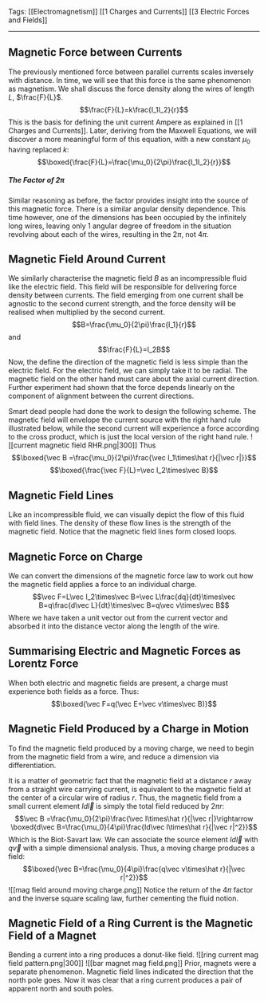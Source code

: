Tags: [[Electromagnetism]] [[1 Charges and Currents]] [[3 Electric Forces and Fields]]
___
## Magnetic Force between Currents
The previously mentioned force between parallel currents scales inversely with distance. In time, we will see that this force is the same phenomenon as magnetism. We shall discuss the force density along the wires of length $L$, $\frac{F}{L}$. 
$$\frac{F}{L}=k\frac{I_1I_2}{r}$$
This is the basis for defining the unit current Ampere as explained in [[1 Charges and Currents]]. Later, deriving from the Maxwell Equations, we will discover a more meaningful form of this equation, with a new constant $\mu_0$ having replaced $k$:
$$\boxed{\frac{F}{L}=\frac{\mu_0}{2\pi}\frac{I_1I_2}{r}}$$
##### The Factor of $2\pi$
Similar reasoning as before, the factor provides insight into the source of this magnetic force. There is a similar angular density dependence. This time however, one of the dimensions has been occupied by the infinitely long wires, leaving only 1 angular degree of freedom in the situation revolving about each of the wires, resulting in the $2\pi$, not $4\pi$. 
## Magnetic Field Around Current
We similarly characterise the magnetic field $B$ as an incompressible fluid like the electric field. This field will be responsible for delivering force density between currents. The field emerging from one current shall be agnostic to the second current strength, and the force density will be realised when multiplied by the second current. 
$$B=\frac{\mu_0}{2\pi}\frac{I_1}{r}$$
and 
$$\frac{F}{L}=I_2B$$
Now, the define the direction of the magnetic field is less simple than the electric field. For the electric field, we can simply take it to be radial. The magnetic field on the other hand must care about the axial current direction. Further experiment had shown that the force depends linearly on the component of alignment between the current directions. 

Smart dead people had done the work to design the following scheme. The magnetic field will envelope the current source with the right hand rule illustrated below, while the second current will experience a force according to the cross product, which is just the local version of the right hand rule. 
![[current magnetic field RHR.png|300]]
Thus
$$\boxed{\vec B =\frac{\mu_0}{2\pi}\frac{\vec I_1\times\hat r}{|\vec r|}}$$
$$\boxed{\frac{\vec F}{L}=\vec I_2\times\vec B}$$
## Magnetic Field Lines
Like an incompressible fluid, we can visually depict the flow of this fluid with field lines. The density of these flow lines is the strength of the magnetic field. Notice that the magnetic field lines form closed loops.
## Magnetic Force on Charge
We can convert the dimensions of the magnetic force law to work out how the magnetic field applies a force to an individual charge. 
$$\vec F=L\vec I_2\times\vec B=\vec L\frac{dq}{dt}\times\vec B=q\frac{d\vec L}{dt}\times\vec B=q\vec v\times\vec B$$
Where we have taken a unit vector out from the current vector and absorbed it into the distance vector along the length of the wire. 
## Summarising Electric and Magnetic Forces as Lorentz Force
When both electric and magnetic fields are present, a charge must experience both fields as a force. Thus: 
$$\boxed{\vec F=q(\vec E+\vec v\times\vec B)}$$
## Magnetic Field Produced by a Charge in Motion
To find the magnetic field produced by a moving charge, we need to begin from the magnetic field from a wire, and reduce a dimension via differentiation. 

It is a matter of geometric fact that the magnetic field at a distance $r$ away from a straight wire carrying current, is equivalent to the magnetic field at the center of a circular wire of radius $r$. Thus, the magnetic field from a small current element $Id\vec l$ is simply the total field reduced by $2\pi r$:
$$\vec B =\frac{\mu_0}{2\pi}\frac{\vec I\times\hat r}{|\vec r|}\rightarrow \boxed{d\vec B=\frac{\mu_0}{4\pi}\frac{Id\vec l\times\hat r}{|\vec r|^2}}$$
Which is the Biot-Savart law. We can associate the source element $Id\vec l$ with $q\vec v$ with a simple dimensional analysis. Thus, a moving charge produces a field:
$$\boxed{\vec B=\frac{\mu_0}{4\pi}\frac{q\vec v\times\hat r}{|\vec r|^2}}$$
![[mag field around moving charge.png]]
Notice the return of the $4\pi$ factor and the inverse square scaling law, further cementing the fluid notion. 
## Magnetic Field of a Ring Current is the Magnetic Field of a Magnet
Bending a current into a ring produces a donut-like field. 
![[ring current mag field pattern.png|300]]
![[bar magnet mag field.png]]
Prior, magnets were a separate phenomenon. Magnetic field lines indicated the direction that the north pole goes. Now it was clear that a ring current produces a pair of apparent north and south poles. 